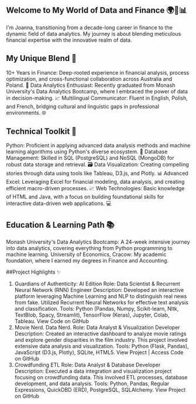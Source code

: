 ## Welcome to My World of Data and Finance 🌍💼📊
I'm Joanna, transitioning from a decade-long career in finance to the dynamic field of data analytics. My journey is about blending meticulous financial expertise with the innovative realm of data.

## My Unique Blend 🌟
10+ Years in Finance: Deep-rooted experience in financial analysis, process optimization, and cross-functional collaboration across Australia and Poland. 🏦
Data Analytics Enthusiast: Recently graduated from Monash University's Data Analytics Bootcamp, where I embraced the power of data in decision-making. 📈
Multilingual Communicator: Fluent in English, Polish, and French, bridging cultural and linguistic gaps in professional environments. 🌐

## Technical Toolkit 🔧
Python: Proficient in applying advanced data analysis methods and machine learning algorithms using Python's diverse ecosystem. 🐍
Database Management: Skilled in SQL (PostgreSQL) and NoSQL (MongoDB) for robust data storage and retrieval. 🗃️
Data Visualization: Creating compelling stories through data using tools like Tableau, D3.js, and Plotly. 📊
Advanced Excel: Leveraging Excel for financial modeling, data analysis, and creating efficient macro-driven processes. 📈
Web Technologies: Basic knowledge of HTML and Java, with a focus on building foundational skills for interactive data-driven web applications. 💻

## Education & Learning Path 📚
Monash University's Data Analytics Bootcamp: A 24-week intensive journey into data analytics, covering everything from Python programming to machine learning.
University of Economics, Cracow: My academic foundation, where I earned my degrees in Finance and Accounting.

##Project Highlights ✨
1. Guardians of Authenticity: AI Edition
Role: Data Scientist & Recurrent Neural Network (RNN) Engineer
Description: Developed an interactive platform leveraging Machine Learning and NLP to distinguish real news from fake. Utilized Recurrent Neural Networks for effective text analysis and classification.
Tools: Python (Pandas, Numpy, Scikit-learn, Nltk, TextBlob, Spacy, Streamlit), TensorFlow (Keras), Jupyter, Colab, Tableau.
View Code on GitHub
2. Movie Nerd. Data Nerd.
Role: Data Analyst & Visualization Developer
Description: Created an interactive dashboard to analyze movie ratings and explore gender disparities in the film industry. This project involved extensive data analysis and visualization.
Tools: Python (Flask, Pandas), JavaScript (D3.js, Plotly), SQLite, HTML5.
View Project | Access Code on GitHub
3. Crowdfunding ETL
Role: Data Analyst & Database Developer
Description: Executed a data integration and visualization project focusing on crowdfunding data. This involved ETL processes, database development, and data analysis.
Tools: Python, Pandas, Regular Expressions, QuickDBD (ERD), PostgreSQL, SQLAlchemy.
View Project on GitHub
